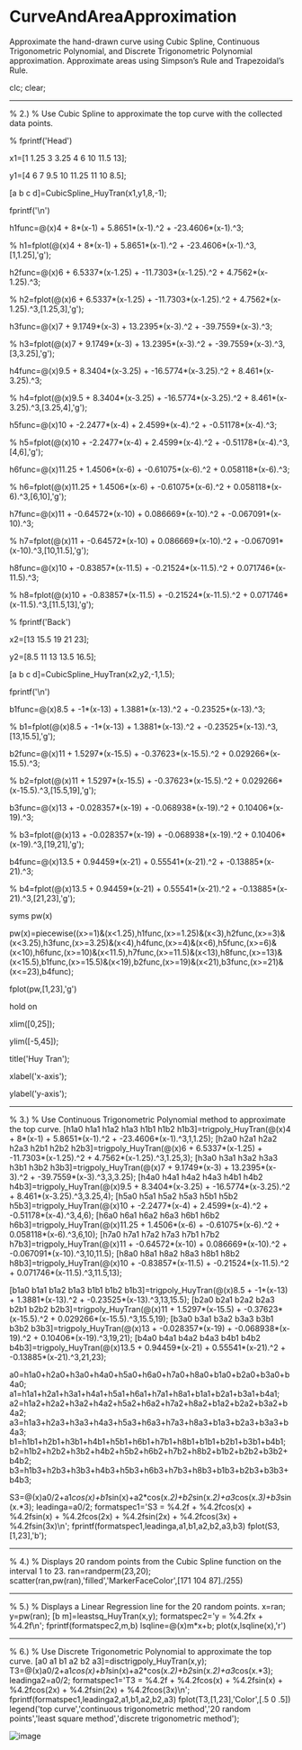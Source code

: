 # CurveAndAreaApproximation
Approximate the hand-drawn curve using Cubic Spline, Continuous Trigonometric Polynomial, and Discrete Trigonometric Polynomial approximation. Approximate areas using Simpson’s Rule and Trapezoidal’s Rule.


clc;
clear;

---------------------------------------------------------------------------------------------------------------------

% 2.) 
% Use Cubic Spline to approximate the top curve with the collected data points.

% fprintf('Head')

x1=[1 1.25 3 3.25 4 6 10 11.5 13];

y1=[4 6 7 9.5 10 11.25 11 10 8.5];

[a b c d]=CubicSpline_HuyTran(x1,y1,8,-1);

fprintf('\n')

h1func=@(x)4 + 8*(x-1) + 5.8651*(x-1).^2 + -23.4606*(x-1).^3;

% h1=fplot(@(x)4 + 8*(x-1) + 5.8651*(x-1).^2 + -23.4606*(x-1).^3,[1,1.25],'g');

h2func=@(x)6 + 6.5337*(x-1.25) + -11.7303*(x-1.25).^2 + 4.7562*(x-1.25).^3;

% h2=fplot(@(x)6 + 6.5337*(x-1.25) + -11.7303*(x-1.25).^2 + 4.7562*(x-1.25).^3,[1.25,3],'g');

h3func=@(x)7 + 9.1749*(x-3) + 13.2395*(x-3).^2 + -39.7559*(x-3).^3;

% h3=fplot(@(x)7 + 9.1749*(x-3) + 13.2395*(x-3).^2 + -39.7559*(x-3).^3,[3,3.25],'g');

h4func=@(x)9.5 + 8.3404*(x-3.25) + -16.5774*(x-3.25).^2 + 8.461*(x-3.25).^3;

% h4=fplot(@(x)9.5 + 8.3404*(x-3.25) + -16.5774*(x-3.25).^2 + 8.461*(x-3.25).^3,[3.25,4],'g');

h5func=@(x)10 + -2.2477*(x-4) + 2.4599*(x-4).^2 + -0.51178*(x-4).^3;

% h5=fplot(@(x)10 + -2.2477*(x-4) + 2.4599*(x-4).^2 + -0.51178*(x-4).^3,[4,6],'g');

h6func=@(x)11.25 + 1.4506*(x-6) + -0.61075*(x-6).^2 + 0.058118*(x-6).^3;

% h6=fplot(@(x)11.25 + 1.4506*(x-6) + -0.61075*(x-6).^2 + 0.058118*(x-6).^3,[6,10],'g');

h7func=@(x)11 + -0.64572*(x-10) + 0.086669*(x-10).^2 + -0.067091*(x-10).^3;

% h7=fplot(@(x)11 + -0.64572*(x-10) + 0.086669*(x-10).^2 + -0.067091*(x-10).^3,[10,11.5],'g');

h8func=@(x)10 + -0.83857*(x-11.5) + -0.21524*(x-11.5).^2 + 0.071746*(x-11.5).^3;

% h8=fplot(@(x)10 + -0.83857*(x-11.5) + -0.21524*(x-11.5).^2 + 0.071746*(x-11.5).^3,[11.5,13],'g');



% fprintf('Back')

x2=[13 15.5 19 21 23];

y2=[8.5 11 13 13.5 16.5];

[a b c d]=CubicSpline_HuyTran(x2,y2,-1,1.5);

fprintf('\n')

b1func=@(x)8.5 + -1*(x-13) + 1.3881*(x-13).^2 + -0.23525*(x-13).^3;

% b1=fplot(@(x)8.5 + -1*(x-13) + 1.3881*(x-13).^2 + -0.23525*(x-13).^3,[13,15.5],'g');

b2func=@(x)11 + 1.5297*(x-15.5) + -0.37623*(x-15.5).^2 + 0.029266*(x-15.5).^3;

% b2=fplot(@(x)11 + 1.5297*(x-15.5) + -0.37623*(x-15.5).^2 + 0.029266*(x-15.5).^3,[15.5,19],'g');

b3func=@(x)13 + -0.028357*(x-19) + -0.068938*(x-19).^2 + 0.10406*(x-19).^3;

% b3=fplot(@(x)13 + -0.028357*(x-19) + -0.068938*(x-19).^2 + 0.10406*(x-19).^3,[19,21],'g');

b4func=@(x)13.5 + 0.94459*(x-21) + 0.55541*(x-21).^2 + -0.13885*(x-21).^3;

% b4=fplot(@(x)13.5 + 0.94459*(x-21) + 0.55541*(x-21).^2 + -0.13885*(x-21).^3,[21,23],'g');


syms pw(x)

pw(x)=piecewise((x>=1)&(x<1.25),h1func,(x>=1.25)&(x<3),h2func,(x>=3)&(x<3.25),h3func,(x>=3.25)&(x<4),h4func,(x>=4)&(x<6),h5func,(x>=6)&(x<10),h6func,(x>=10)&(x<11.5),h7func,(x>=11.5)&(x<13),h8func,(x>=13)&(x<15.5),b1func,(x>=15.5)&(x<19),b2func,(x>=19)&(x<21),b3func,(x>=21)&(x<=23),b4func);

fplot(pw,[1,23],'g')

hold on

xlim([0,25]);

ylim([-5,45]);

title('Huy Tran');

xlabel('x-axis');

ylabel('y-axis');


---------------------------------------------------------------------------------------------------------------------


%  3.)
% Use Continuous Trigonometric Polynomial method to approximate the top curve.
[h1a0 h1a1 h1a2 h1a3 h1b1 h1b2 h1b3]=trigpoly_HuyTran(@(x)4 + 8*(x-1) + 5.8651*(x-1).^2 + -23.4606*(x-1).^3,1,1.25);
[h2a0 h2a1 h2a2 h2a3 h2b1 h2b2 h2b3]=trigpoly_HuyTran(@(x)6 + 6.5337*(x-1.25) + -11.7303*(x-1.25).^2 + 4.7562*(x-1.25).^3,1.25,3);
[h3a0 h3a1 h3a2 h3a3 h3b1 h3b2 h3b3]=trigpoly_HuyTran(@(x)7 + 9.1749*(x-3) + 13.2395*(x-3).^2 + -39.7559*(x-3).^3,3,3.25);
[h4a0 h4a1 h4a2 h4a3 h4b1 h4b2 h4b3]=trigpoly_HuyTran(@(x)9.5 + 8.3404*(x-3.25) + -16.5774*(x-3.25).^2 + 8.461*(x-3.25).^3,3.25,4);
[h5a0 h5a1 h5a2 h5a3 h5b1 h5b2 h5b3]=trigpoly_HuyTran(@(x)10 + -2.2477*(x-4) + 2.4599*(x-4).^2 + -0.51178*(x-4).^3,4,6);
[h6a0 h6a1 h6a2 h6a3 h6b1 h6b2 h6b3]=trigpoly_HuyTran(@(x)11.25 + 1.4506*(x-6) + -0.61075*(x-6).^2 + 0.058118*(x-6).^3,6,10);
[h7a0 h7a1 h7a2 h7a3 h7b1 h7b2 h7b3]=trigpoly_HuyTran(@(x)11 + -0.64572*(x-10) + 0.086669*(x-10).^2 + -0.067091*(x-10).^3,10,11.5);
[h8a0 h8a1 h8a2 h8a3 h8b1 h8b2 h8b3]=trigpoly_HuyTran(@(x)10 + -0.83857*(x-11.5) + -0.21524*(x-11.5).^2 + 0.071746*(x-11.5).^3,11.5,13);

[b1a0 b1a1 b1a2 b1a3 b1b1 b1b2 b1b3]=trigpoly_HuyTran(@(x)8.5 + -1*(x-13) + 1.3881*(x-13).^2 + -0.23525*(x-13).^3,13,15.5);
[b2a0 b2a1 b2a2 b2a3 b2b1 b2b2 b2b3]=trigpoly_HuyTran(@(x)11 + 1.5297*(x-15.5) + -0.37623*(x-15.5).^2 + 0.029266*(x-15.5).^3,15.5,19);
[b3a0 b3a1 b3a2 b3a3 b3b1 b3b2 b3b3]=trigpoly_HuyTran(@(x)13 + -0.028357*(x-19) + -0.068938*(x-19).^2 + 0.10406*(x-19).^3,19,21);
[b4a0 b4a1 b4a2 b4a3 b4b1 b4b2 b4b3]=trigpoly_HuyTran(@(x)13.5 + 0.94459*(x-21) + 0.55541*(x-21).^2 + -0.13885*(x-21).^3,21,23);

a0=h1a0+h2a0+h3a0+h4a0+h5a0+h6a0+h7a0+h8a0+b1a0+b2a0+b3a0+b4a0;
a1=h1a1+h2a1+h3a1+h4a1+h5a1+h6a1+h7a1+h8a1+b1a1+b2a1+b3a1+b4a1;
a2=h1a2+h2a2+h3a2+h4a2+h5a2+h6a2+h7a2+h8a2+b1a2+b2a2+b3a2+b4a2;
a3=h1a3+h2a3+h3a3+h4a3+h5a3+h6a3+h7a3+h8a3+b1a3+b2a3+b3a3+b4a3;
b1=h1b1+h2b1+h3b1+h4b1+h5b1+h6b1+h7b1+h8b1+b1b1+b2b1+b3b1+b4b1;
b2=h1b2+h2b2+h3b2+h4b2+h5b2+h6b2+h7b2+h8b2+b1b2+b2b2+b3b2+b4b2;
b3=h1b3+h2b3+h3b3+h4b3+h5b3+h6b3+h7b3+h8b3+b1b3+b2b3+b3b3+b4b3;

S3=@(x)a0/2+a1*cos(x)+b1*sin(x)+a2*cos(x.*2)+b2*sin(x.*2)+a3*cos(x.*3)+b3*sin(x.*3);
leadinga=a0/2;
formatspec1='S3 = %4.2f + %4.2fcos(x) + %4.2fsin(x) + %4.2fcos(2x) + %4.2fsin(2x) + %4.2fcos(3x) + %4.2fsin(3x)\n';
fprintf(formatspec1,leadinga,a1,b1,a2,b2,a3,b3)
fplot(S3,[1,23],'b');

---------------------------------------------------------------------------------------------------------------------


% 4.) 
% Displays 20 random points from the Cubic Spline function on the interval 1 to 23.
ran=randperm(23,20);
scatter(ran,pw(ran),'filled','MarkerFaceColor',[171 104 87]./255)

---------------------------------------------------------------------------------------------------------------------


% 5.)
% Displays a Linear Regression line for the 20 random points.
x=ran;
y=pw(ran);
[b m]=leastsq_HuyTran(x,y);
formatspec2='y = %4.2fx + %4.2f\n';
fprintf(formatspec2,m,b)
lsqline=@(x)m*x+b;
plot(x,lsqline(x),'r')

---------------------------------------------------------------------------------------------------------------------


% 6.)
% Use Discrete Trigonometric Polynomial to approximate the top curve.
[a0 a1 b1 a2 b2 a3]=disctrigpoly_HuyTran(x,y);
T3=@(x)a0/2+a1*cos(x)+b1*sin(x)+a2*cos(x.*2)+b2*sin(x.*2)+a3*cos(x.*3);
leadinga2=a0/2;
formatspec1='T3 = %4.2f + %4.2fcos(x) + %4.2fsin(x) + %4.2fcos(2x) + %4.2fsin(2x) + %4.2fcos(3x)\n';
fprintf(formatspec1,leadinga2,a1,b1,a2,b2,a3)
fplot(T3,[1,23],'Color',[.5 0 .5])
legend('top curve','continuous trigonometric method','20 random points','least square method','discrete trigonometric method');

![image](https://user-images.githubusercontent.com/102829980/161407641-4d03aeeb-1abd-4540-964f-0c647e8e1e21.png)
